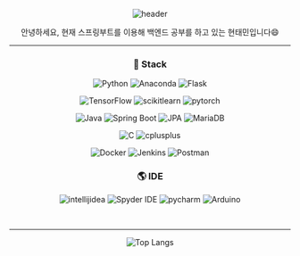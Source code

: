 

<div align=center>
  
![header](https://capsule-render.vercel.app/api?type=waving&color=99FFFF&fontColor=FFFFFF&text=taemintaeminHyeon's%20GitHub&fontSize=45&animation=fadeIn&fontAlignY=25)


안녕하세요, 현재 스프링부트를 이용해 백엔드 공부를 하고 있는 현태민입니다😄

-----

### 📖 Stack

<img alt="Python" src ="https://img.shields.io/badge/Python-3776AB.svg?&style=plastic&logo=Python&logoColor=white"/> <img alt="Anaconda" src ="https://img.shields.io/badge/Anaconda-44A833.svg?&style=plastic&logo=Anaconda&logoColor=white"/> <img alt="Flask" src ="https://img.shields.io/badge/Flask-000000.svg?&style=plastic&logo=Flask&logoColor=white"/>

<img alt="TensorFlow" src ="https://img.shields.io/badge/TensorFlow-FF6F00.svg?&style=plastic&logo=TensorFlow&logoColor=white"/> <img alt="scikitlearn" src ="https://img.shields.io/badge/SikitLearn-F7931E.svg?&style=plastic&logo=scikitlearn&logoColor=white"/> <img alt="pytorch" src ="https://img.shields.io/badge/PyTorch-EE4C2C.svg?&style=plastic&logo=pytorch&logoColor=white"/>

<img alt="Java" src ="https://img.shields.io/badge/Java-007396.svg?&style=plastic&logo=openJdk&logoColor=white"/> <img alt="Spring Boot" src ="https://img.shields.io/badge/Spring Boot-6DB33F.svg?&style=plastic&logo=Spring Boot&logoColor=white"/> <img alt="JPA" src ="https://img.shields.io/badge/Spring Data JPA-6DB33F.svg?&style=plastic&logo=Spring&logoColor=white"/> <img alt="MariaDB" src ="https://img.shields.io/badge/MariaDB-003545.svg?&style=plastic&logo=MariaDB&logoColor=white"/> 

<img alt="C" src ="https://img.shields.io/badge/C-A8B9CC.svg?&style=plastic&logo=C&logoColor=white"/> <img alt="cplusplus" src ="https://img.shields.io/badge/C++-00599C.svg?&style=plastic&logo=cplusplus&logoColor=white"/>

<img alt="Docker" src ="https://img.shields.io/badge/Docker-2496ED.svg?&style=plastic&logo=Docker&logoColor=white"/> <img alt="Jenkins" src ="https://img.shields.io/badge/Jenkins-D24939.svg?&style=plastic&logo=Jenkins&logoColor=white"/> <img alt="Postman" src ="https://img.shields.io/badge/Postman-FF6C37.svg?&style=plastic&logo=Postman&logoColor=white"/>

### 🌎 IDE 

<img alt="intellijidea" src ="https://img.shields.io/badge/Intellij IDEA-000000.svg?&style=plastic&logo=intellijidea&logoColor=white"/> <img alt="Spyder IDE" src ="https://img.shields.io/badge/Spyder IDE-FF0000.svg?&style=plastic&logo=Spyder IDE&logoColor=white"/> <img alt="pycharm" src ="https://img.shields.io/badge/Pycharm-000000.svg?&style=plastic&logo=pycharm&logoColor=white"/> <img alt="Arduino" src ="https://img.shields.io/badge/Arduino-00878F.svg?&style=plastic&logo=Arduino&logoColor=white"/>


</br>

-----


![Top Langs](https://github-readme-stats.vercel.app/api/top-langs/?username=taemintaeminHyeon&layout=compact&theme=github_dark)



</div>
